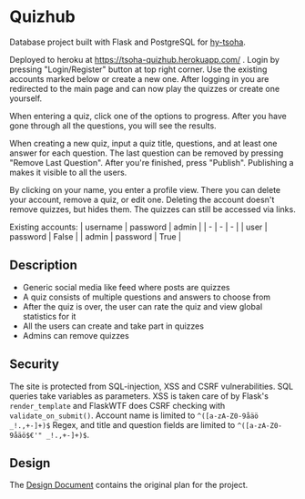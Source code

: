 # Quizhub
Database project built with Flask and PostgreSQL for [hy-tsoha](https://hy-tsoha.github.io/materiaali/index).

Deployed to heroku at https://tsoha-quizhub.herokuapp.com/ . Login by pressing "Login/Register" button at top right corner. Use the existing accounts marked below or create a new one. After logging in you are redirected to the main page and can now play the quizzes or create one yourself.

When entering a quiz, click one of the options to progress. After you have gone through all the questions, you will see the results.

When creating a new quiz, input a quiz title, questions, and at least one answer for each question. The last question can be removed by pressing "Remove Last Question". After you're finished, press "Publish". Publishing a makes it visible to all the users.

By clicking on your name, you enter a profile view. There you can delete your account, remove a quiz, or edit one. Deleting the account doesn't remove quizzes, but hides them. The quizzes can still be accessed via links.

Existing accounts:
| username | password | admin |
| - | - | - |
| user | password | False |
| admin | password | True |

## Description
- Generic social media like feed where posts are quizzes
- A quiz consists of multiple questions and answers to choose from
- After the quiz is over, the user can rate the quiz and view global statistics for it
- All the users can create and take part in quizzes
- Admins can remove quizzes

## Security

The site is protected from SQL-injection, XSS and CSRF vulnerabilities. SQL queries take variables as parameters. XSS is taken care of by Flask's `render_template` and FlaskWTF does CSRF checking with `validate_on_submit()`. Account name is limited to `^([a-zA-Z0-9åäö _!.,+-]+)$` Regex, and title and question fields are limited to `^([a-zA-Z0-9åäö$€'" _!.,+-]+)$`.

## Design

The [Design Document](/documentation/design.md) contains the original plan for the project.